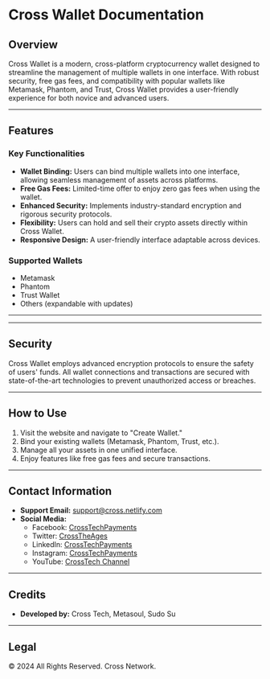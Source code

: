 # Cross Wallet Documentation

## Overview
Cross Wallet is a modern, cross-platform cryptocurrency wallet designed to streamline the management of multiple wallets in one interface. With robust security, free gas fees, and compatibility with popular wallets like Metamask, Phantom, and Trust, Cross Wallet provides a user-friendly experience for both novice and advanced users.

---

## Features

### Key Functionalities
- **Wallet Binding:** Users can bind multiple wallets into one interface, allowing seamless management of assets across platforms.
- **Free Gas Fees:** Limited-time offer to enjoy zero gas fees when using the wallet.
- **Enhanced Security:** Implements industry-standard encryption and rigorous security protocols.
- **Flexibility:** Users can hold and sell their crypto assets directly within Cross Wallet.
- **Responsive Design:** A user-friendly interface adaptable across devices.

### Supported Wallets
- Metamask
- Phantom
- Trust Wallet
- Others (expandable with updates)

---


---

## Security
Cross Wallet employs advanced encryption protocols to ensure the safety of users' funds. All wallet connections and transactions are secured with state-of-the-art technologies to prevent unauthorized access or breaches.

---

## How to Use
1. Visit the website and navigate to "Create Wallet."
2. Bind your existing wallets (Metamask, Phantom, Trust, etc.).
3. Manage all your assets in one unified interface.
4. Enjoy features like free gas fees and secure transactions.

---

## Contact Information
- **Support Email:** support@cross.netlify.com
- **Social Media:**
  - Facebook: [CrossTechPayments](https://www.facebook.com/crosstechpayments)
  - Twitter: [CrossTheAges](https://x.com/CrossTheAges)
  - LinkedIn: [CrossTechPayments](https://www.linkedin.com/company/crosstechpayments)
  - Instagram: [CrossTechPayments](https://www.instagram.com/crosstechpayments)
  - YouTube: [CrossTech Channel](https://www.youtube.com/user/hcimtc)

---

## Credits
- **Developed by:** Cross Tech, Metasoul, Sudo Su


---

## Legal
© 2024 All Rights Reserved. Cross Network.
